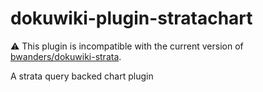 dokuwiki-plugin-stratachart
===========================

:warning: This plugin is incompatible with the current version of [bwanders/dokuwiki-strata](https://github.com/bwanders/dokuwiki-strata).

A strata query backed chart plugin
